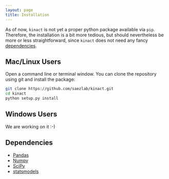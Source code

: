 ```yaml
---
layout: page
title: Installation
---
```


As of now, `kinact` is not yet a proper python package available via `pip`. Therefore, the installation is a bit more tedious, but should nevertheless be more or less straightforward, since `kinact` does not need any fancy [dependencies](#dependencies).

## Mac/Linux Users

Open a command line or terminal window. You can clone the repository using git and install the package:

```bash
git clone https://github.com/saezlab/kinact.git
cd kinact
python setup.py install
```

## Windows Users

We are working on it :-)

## Dependencies

 - [Pandas](http://pandas.pydata.org/)
 - [Numpy](http://www.numpy.org/)
 - [SciPy](http://scipy.org/)
 - [statsmodels](http://statsmodels.sourceforge.net/)
